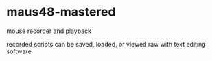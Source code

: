 # maus48-mastered

<p>mouse recorder and playback</p>

<p>recorded scripts can be saved, loaded, or viewed raw with text editing software</p>


